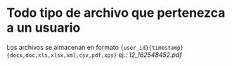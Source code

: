 # Todo tipo de archivo que pertenezca a un usuario

Los archivos se almacenan en formato `{user_id}{timestamp}{docx,doc,xls,xlsx,xml,csv,pdf,xps}` ej.: *12_162548452.pdf*